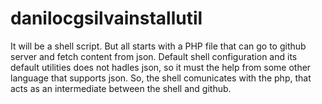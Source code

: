 # danilocgsilvainstallutil

It will be a shell script. But all starts with a PHP file that can go to github server and fetch content from json. Default shell configuration and its default utilities does not hadles json, so it must the help from some other language that supports json. So, the shell comunicates with the php, that acts as an intermediate between the shell and github.